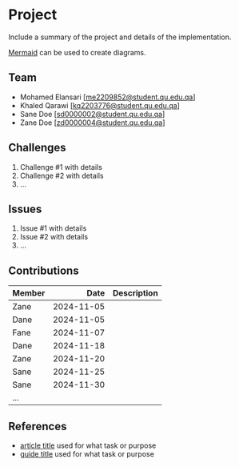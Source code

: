 # Project
 
Include a summary of the project and details of the implementation.
 
[Mermaid](https://mermaid.live) can be used to create diagrams.
 
## Team
 
- Mohamed Elansari [me2209852@student.qu.edu.qa]
- Khaled Qarawi [kq2203776@student.qu.edu.qa]
- Sane Doe [sd0000002@student.qu.edu.qa]
- Zane Doe [zd0000004@student.qu.edu.qa]
 
## Challenges
 
1. Challenge #1 with details
2. Challenge #2 with details
3. ...
 
## Issues
 
1. Issue #1 with details
2. Issue #2 with details
3. ...
 
## Contributions
 
| Member |       Date | Description |
| :----- | ---------: | :---------- |
| Zane   | 2024-11-05 |             |
| Dane   | 2024-11-05 |             |
| Fane   | 2024-11-07 |             |
| Dane   | 2024-11-18 |             |
| Zane   | 2024-11-20 |             |
| Sane   | 2024-11-25 |             |
| Sane   | 2024-11-30 |             |
| ...    |            |             |
 
## References
 
- [article title](https://example.com/article) used for what task or purpose
- [guide title](https://example.com/guide) used for what task or purpose
